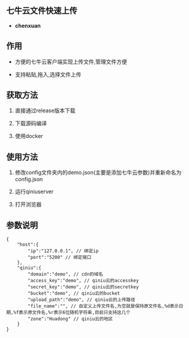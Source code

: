 ## 七牛云文件快速上传

- **chenxuan**

## 作用

- 方便的七牛云客户端实现上传文件,管理文件方便

- 支持粘贴,拖入,选择文件上传

## 获取方法

1. 直接通过release版本下载

2. 下载源码编译

3. 使用docker

## 使用方法

1. 修改config文件夹内的demo.json(主要是添加七牛云参数)并重新命名为config.json

2. 运行qiniuserver

3. 打开浏览器

## 参数说明
```
{
	"host":{
		"ip":"127.0.0.1", // 绑定ip
		"port":"5200" // 绑定端口
	},
	"qiniu":{
		"domain":"demo", // cdn的域名
		"access_key":"demo", // qiniu云的accesskey
		"secret_key":"demo", // qiniu云的secretkey
		"bucket":"demo", // qiniu云的bucket
		"upload_path":"demo", // qiniu云的上传路径
		"file_name":"", // 自定义上传文件名,为空就是保持原文件名,%d表示日期,%f表示原文件名,%r表示6位随机字符串,目前只支持这几个
		"zone":"Huadong" // qiniu云的地区
	}
}
```
